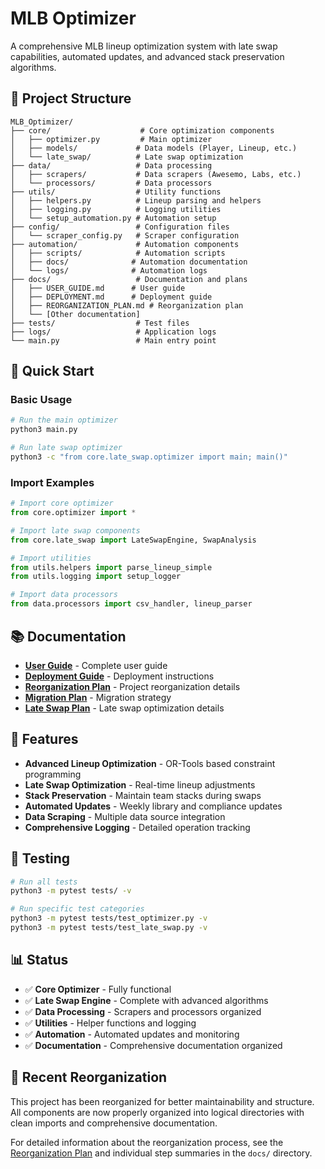 # MLB Optimizer

A comprehensive MLB lineup optimization system with late swap capabilities, automated updates, and advanced stack preservation algorithms.

## 📁 Project Structure

```
MLB_Optimizer/
├── core/                    # Core optimization components
│   ├── optimizer.py         # Main optimizer
│   ├── models/             # Data models (Player, Lineup, etc.)
│   └── late_swap/          # Late swap optimization
├── data/                   # Data processing
│   ├── scrapers/           # Data scrapers (Awesemo, Labs, etc.)
│   └── processors/         # Data processors
├── utils/                  # Utility functions
│   ├── helpers.py          # Lineup parsing and helpers
│   ├── logging.py          # Logging utilities
│   └── setup_automation.py # Automation setup
├── config/                 # Configuration files
│   └── scraper_config.py   # Scraper configuration
├── automation/             # Automation components
│   ├── scripts/            # Automation scripts
│   ├── docs/              # Automation documentation
│   └── logs/              # Automation logs
├── docs/                   # Documentation and plans
│   ├── USER_GUIDE.md      # User guide
│   ├── DEPLOYMENT.md      # Deployment guide
│   ├── REORGANIZATION_PLAN.md # Reorganization plan
│   └── [Other documentation]
├── tests/                  # Test files
├── logs/                   # Application logs
└── main.py                 # Main entry point
```

## 🚀 Quick Start

### Basic Usage
```bash
# Run the main optimizer
python3 main.py

# Run late swap optimizer
python3 -c "from core.late_swap.optimizer import main; main()"
```

### Import Examples
```python
# Import core optimizer
from core.optimizer import *

# Import late swap components
from core.late_swap import LateSwapEngine, SwapAnalysis

# Import utilities
from utils.helpers import parse_lineup_simple
from utils.logging import setup_logger

# Import data processors
from data.processors import csv_handler, lineup_parser
```

## 📚 Documentation

- **[User Guide](docs/USER_GUIDE.md)** - Complete user guide
- **[Deployment Guide](docs/DEPLOYMENT.md)** - Deployment instructions
- **[Reorganization Plan](docs/REORGANIZATION_PLAN.md)** - Project reorganization details
- **[Migration Plan](docs/MIGRATION_PLAN.md)** - Migration strategy
- **[Late Swap Plan](docs/LATE_SWAP_OPTIMIZER_PLAN.md)** - Late swap optimization details

## 🔧 Features

- **Advanced Lineup Optimization** - OR-Tools based constraint programming
- **Late Swap Optimization** - Real-time lineup adjustments
- **Stack Preservation** - Maintain team stacks during swaps
- **Automated Updates** - Weekly library and compliance updates
- **Data Scraping** - Multiple data source integration
- **Comprehensive Logging** - Detailed operation tracking

## 🧪 Testing

```bash
# Run all tests
python3 -m pytest tests/ -v

# Run specific test categories
python3 -m pytest tests/test_optimizer.py -v
python3 -m pytest tests/test_late_swap.py -v
```

## 📊 Status

- ✅ **Core Optimizer** - Fully functional
- ✅ **Late Swap Engine** - Complete with advanced algorithms
- ✅ **Data Processing** - Scrapers and processors organized
- ✅ **Utilities** - Helper functions and logging
- ✅ **Automation** - Automated updates and monitoring
- ✅ **Documentation** - Comprehensive documentation organized

## 🔄 Recent Reorganization

This project has been reorganized for better maintainability and structure. All components are now properly organized into logical directories with clean imports and comprehensive documentation.

For detailed information about the reorganization process, see the [Reorganization Plan](docs/REORGANIZATION_PLAN.md) and individual step summaries in the `docs/` directory. 